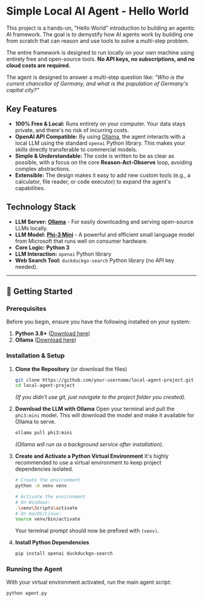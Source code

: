 # Simple Local AI Agent - Hello World

This project is a hands-on, "Hello World" introduction to building an agentic AI framework. The goal is to demystify how AI agents work by building one from scratch that can reason and use tools to solve a multi-step problem.

The entire framework is designed to run locally on your own machine using entirely free and open-source tools. **No API keys, no subscriptions, and no cloud costs are required.**

The agent is designed to answer a multi-step question like: *"Who is the current chancellor of Germany, and what is the population of Germany's capital city?"*

## Key Features

-   **100% Free & Local:** Runs entirely on your computer. Your data stays private, and there's no risk of incurring costs.
-   **OpenAI API Compatible:** By using [Ollama](https://ollama.com/), the agent interacts with a local LLM using the standard `openai` Python library. This makes your skills directly transferable to commercial models.
-   **Simple & Understandable:** The code is written to be as clear as possible, with a focus on the core **Reason-Act-Observe** loop, avoiding complex abstractions.
-   **Extensible:** The design makes it easy to add new custom tools (e.g., a calculator, file reader, or code executor) to expand the agent's capabilities.

## Technology Stack

-   **LLM Server:** [**Ollama**](https://ollama.com/) - For easily downloading and serving open-source LLMs locally.
-   **LLM Model:** [**Phi-3 Mini**](https://huggingface.co/microsoft/Phi-3-mini-4k-instruct) - A powerful and efficient small language model from Microsoft that runs well on consumer hardware.
-   **Core Logic:** **Python 3**
-   **LLM Interaction:** `openai` Python library
-   **Web Search Tool:** `duckduckgo-search` Python library (no API key needed).

---

## 🚀 Getting Started

### Prerequisites

Before you begin, ensure you have the following installed on your system:
1.  **Python 3.8+** ([Download here](https://www.python.org/downloads/))
2.  **Ollama** ([Download here](https://ollama.com/))

### Installation & Setup

1.  **Clone the Repository** (or download the files)
    ```bash
    git clone https://github.com/your-username/local-agent-project.git
    cd local-agent-project
    ```
    *(If you didn't use git, just navigate to the project folder you created).*

2.  **Download the LLM with Ollama**
    Open your terminal and pull the `phi3:mini` model. This will download the model and make it available for Ollama to serve.
    ```bash
    ollama pull phi3:mini
    ```
    *(Ollama will run as a background service after installation).*

3.  **Create and Activate a Python Virtual Environment**
    It's highly recommended to use a virtual environment to keep project dependencies isolated.

    ```bash
    # Create the environment
    python -m venv venv

    # Activate the environment
    # On Windows:
    .\venv\Scripts\activate
    # On macOS/Linux:
    source venv/bin/activate
    ```
    Your terminal prompt should now be prefixed with `(venv)`.

4.  **Install Python Dependencies**
    ```bash
    pip install openai duckduckgo-search
    ```

### Running the Agent

With your virtual environment activated, run the main agent script:

```bash
python agent.py
